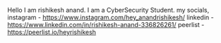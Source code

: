 Hello I am rishikesh anand.
I am a CyberSecurity Student.
my socials, 
instagram - https://www.instagram.com/hey_anandrishikesh/
linkedin - https://www.linkedin.com/in/rishikesh-anand-336826261/
peerlist - https://peerlist.io/heyrishikesh


<!---
rishikesh-anand/rishikesh-anand is a ✨ special ✨ repository because its `README.md` (this file) appears on your GitHub profile.
You can click the Preview link to take a look at your changes.
--->
